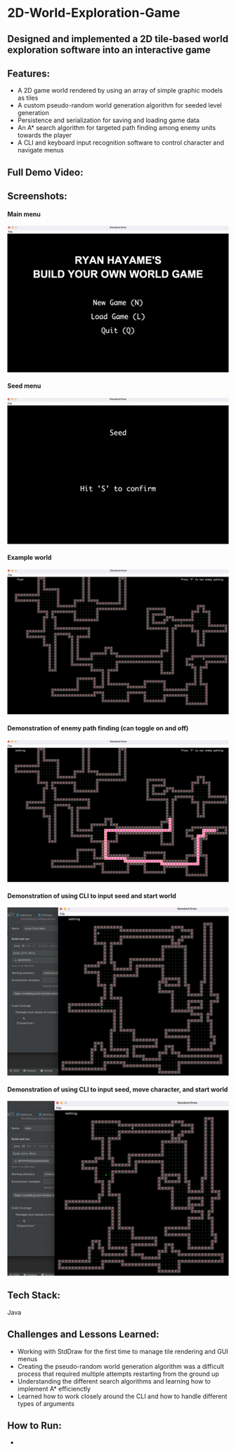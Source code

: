 # 2D-World-Exploration-Game
## Designed and implemented a 2D tile-based world exploration software into an interactive game

## Features:
- A 2D game world rendered by using an array of simple graphic models as tiles
- A custom pseudo-random world generation algorithm for seeded level generation
- Persistence and serialization for saving and loading game data
- An A* search algorithm for targeted path finding among enemy units towards the player
- A CLI and keyboard input recognition software to control character and navigate menus

## Full Demo Video:


## Screenshots:
#### Main menu
![](/screenshots/main-menu.png)

#### Seed menu
![](/screenshots/seed-menu.png)

#### Example world
![](/screenshots/world.png)

#### Demonstration of enemy path finding (can toggle on and off)
![](/screenshots/pathfinding.png)

#### Demonstration of using CLI to input seed and start world
![](/screenshots/CLI-world.png)

#### Demonstration of using CLI to input seed, move character, and start world
![](/screenshots/CLI-movement.png)

## Tech Stack:
Java

## Challenges and Lessons Learned:
- Working with StdDraw for the first time to manage tile rendering and GUI menus
- Creating the pseudo-random world generation algorithm was a difficult process that required multiple attempts restarting from the ground up
- Understanding the different search algorithms and learning how to implement A* efficienctly
- Learned how to work closely around the CLI and how to handle different types of arguments

## How to Run:
-

